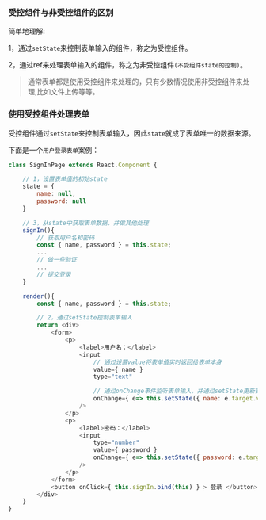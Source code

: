 ### 受控组件与非受控组件的区别
简单地理解:  

1，通过`setState`来控制表单输入的组件，称之为受控组件。  

2，通过ref来处理表单输入的组件，称之为非受控组件`(不受组件state的控制)`。

> 通常表单都是使用受控组件来处理的，只有少数情况使用非受控组件来处理,比如文件上传等等。

### 使用受控组件处理表单  

受控组件通过`setState`来控制表单输入，因此`state`就成了表单唯一的数据来源。

下面是一个`用户登录表单`案例：   
```js
class SignInPage extends React.Component {  

    // 1，设置表单值的初始state
    state = {
        name: null,
        password: null
    }

    // 3，从state中获取表单数据，并做其他处理
    signIn(){
        // 获取用户名和密码
        const { name, password } = this.state;
        ...
        // 做一些验证
        ...
        // 提交登录
    }

    render(){
        const { name, password } = this.state;  

        // 2，通过setState控制表单输入
        return <div>
            <form>
                <p> 
                    <label>用户名：</label>
                    <input 
                        // 通过设置value将表单值实时返回给表单本身
                        value={ name } 
                        type="text"    

                        // 通过onChange事件监听表单输入，并通过setState更新表单的值
                        onChange={ e=> this.setState({ name: e.target.value }) } 
                    /> 
                </p>
                <p> 
                    <label>密码：</label>
                    <input 
                        type="number" 
                        value={ password } 
                        onChange={ e=> this.setState({ password: e.target.value }) } 
                    /> 
                </p>
            </form>
            <button onClick={ this.signIn.bind(this) } > 登录 </button>
        </div>
    }
}
```
